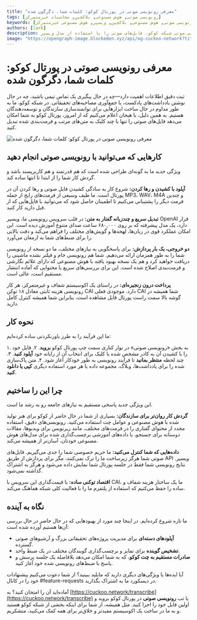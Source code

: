 ```yaml
---
title: "معرفی رونویسی صوتی در پورتال کوکو: کلمات شما، دگرگون شده"
tags: [رونویسی صوتی, هوش مصنوعی, بلاکچین, محاسبات غیرمتمرکز]
keywords: [شبکه کوکو, رونویسی صوتی, هوش مصنوعی, بلاکچین, ویسپر, هوش مصنوعی غیرمتمرکز]
authors: [lark]
description: کشف کنید که چگونه ویژگی جدید رونویسی صوتی شبکه کوکو، فایل‌های صوتی را با استفاده از مدل ویسپر OpenAI به متن تبدیل می‌کند و پشتیبانی چندزبانه و پرداخت‌های درون زنجیره‌ای با توکن‌های CAI را ارائه می‌دهد.
image: "https://opengraph-image.blockeden.xyz/api/og-cuckoo-network?title=%D9%85%D8%B9%D8%B1%D9%81%DB%8C%20%D8%B1%D9%88%D9%86%D9%88%DB%8C%D8%B3%DB%8C%20%D8%B5%D9%88%D8%AA%DB%8C%20%D8%AF%D8%B1%20%D9%BE%D9%88%D8%B1%D8%AA%D8%A7%D9%84%20%DA%A9%D9%88%DA%A9%D9%88%3A%20%DA%A9%D9%84%D9%85%D8%A7%D8%AA%20%D8%B4%D9%85%D8%A7%D8%8C%20%D8%AF%DA%AF%D8%B1%DA%AF%D9%88%D9%86%20%D8%B4%D8%AF%D9%87"
---
```


# معرفی رونویسی صوتی در پورتال کوکو: کلمات شما، دگرگون شده

ثبت دقیق اطلاعات اهمیت دارد—چه در حال پیگیری یک تماس تیمی باشید، چه در حال نوشتن یادداشت‌های پادکست، یا جمع‌آوری مصاحبه‌های تحقیقاتی. در شبکه کوکو، ما به طور مداوم در حال ساخت ابزارهایی برای توانمندسازی سازندگان و توسعه‌دهندگان هستیم. به همین دلیل، با هیجان اعلام می‌کنیم که از امروز، پورتال کوکو به شما امکان می‌دهد فایل‌های صوتی را تنها با چند کلیک به متن‌های مرتب و فرمت‌بندی شده تبدیل کنید.

![معرفی رونویسی صوتی در پورتال کوکو: کلمات شما، دگرگون شده](https://opengraph-image.blockeden.xyz/api/og-cuckoo-network?title=Introducing%20Audio%20Transcription%20on%20the%20Cuckoo%20Portal:%20Your%20Words,%20Transformed)

## کارهایی که می‌توانید با رونویسی صوتی انجام دهید

ویژگی جدید ما به گونه‌ای طراحی شده است که هم قدرتمند و هم کاربرپسند باشد و گردش کار شما را از ابتدا تا انتها ساده کند.

**آپلود با کشیدن و رها کردن:** شروع کار به سادگی کشیدن فایل صوتی و رها کردن آن در پورتال است. ما طیف وسیعی از فرمت‌های رایج از جمله MP3، WAV، M4A و چندین فرمت دیگر را پشتیبانی می‌کنیم تا اطمینان حاصل شود که می‌توانید با فایل‌هایی که از قبل دارید کار کنید.

**تبدیل سریع و چندزبانه گفتار به متن:** در قلب سرویس رونویسی ما، ویسپر OpenAI قرار دارد، یک مدل پیشرفته که بر روی ۶۸۰,۰۰۰ ساعت صدای متنوع آموزش دیده است. این امکان عملکرد قوی در زبان‌ها، لهجه‌ها و گویش‌های مختلف را فراهم می‌کند و دقت بالایی را برای ضبط‌های شما به ارمغان می‌آورد.

**دو خروجی، یک بار پردازش:** برای پاسخگویی به نیازهای مختلف، ما دو نسخه از رونویسی شما را به طور همزمان ارائه می‌دهیم. شما هم رونویسی خام و فیلتر نشده ماشینی را دریافت خواهید کرد و هم یک نسخه بهبود یافته با هوش مصنوعی که دارای علائم نگارشی و فرمت‌بندی اصلاح شده است. این برای بررسی‌های سریع یا محتوایی که آماده انتشار مستقیم است، عالی است.

**پرداخت درون زنجیره‌ای:** در راستای یک اکوسیستم شفاف و غیرمتمرکز، هر کار رونویسی هزینه ثابتی معادل ۱۸ توکن CAI دارد. موجودی فعلی CAI شما همیشه در گوشه بالا سمت راست پورتال قابل مشاهده است، بنابراین شما همیشه کنترل کامل دارید.

## نحوه کار

ما این فرآیند را به طرز باورنکردنی ساده کرده‌ایم:

۱. به بخش «رونویسی صوتی» در نوار کناری سمت چپ پورتال کوکو **بروید**.
۲. فایل خود را با کشیدن آن به کادر مشخص شده یا کلیک برای انتخاب آن از رایانه خود **آپلود کنید**.
۳. چند لحظه **منتظر بمانید** تا فرآیند رونویسی به طور خودکار آغاز شود.
۴. متن پاک‌سازی شده را برای یادداشت‌ها، وبلاگ، مجموعه داده یا هر مورد استفاده دیگری **کپی یا دانلود کنید**.

## چرا این را ساختیم

این ویژگی جدید پاسخی مستقیم به نیازهای جامعه رو به رشد ما است.

**گردش کار روان‌تر برای سازندگان:** بسیاری از شما در حال حاضر از کوکو برای هنر تولید شده با هوش مصنوعی و عوامل چت استفاده می‌کنید. رونویسی‌های دقیق، استفاده مجدد از محتوای گفتاری را در فرمت‌های مختلف، مانند زیرنویس برای ویدیوها، مقالات دوستانه برای جستجو، یا داده‌های آموزشی برچسب‌گذاری شده برای مدل‌های هوش مصنوعی خودتان، آسان‌تر از همیشه می‌کند.

**داده‌هایی که شما کنترل می‌کنید:** ما حریم خصوصی شما را جدی می‌گیریم. فایل‌های صوتی شما هرگز زیرساخت ما را ترک نمی‌کنند، مگر برای پردازش از طریق API ویسپر. نتایج رونویسی شما فقط در جلسه پورتال شما نمایش داده می‌شود و هرگز به اشتراک گذاشته نمی‌شود.

**اقتصاد توکنی ساده:** با قیمت‌گذاری این سرویس با CAI، ما یک ساختار هزینه شفاف و ساده را حفظ می‌کنیم که استفاده از پلتفرم ما را با فعالیت کلی شبکه هماهنگ می‌کند.

## نگاه به آینده

ما تازه شروع کرده‌ایم. در اینجا چند مورد از بهبودهایی که در حال حاضر در حال بررسی آن‌ها هستیم آورده شده است:

*   **آپلودهای دسته‌ای** برای مدیریت پروژه‌های تحقیقاتی بزرگ و آرشیوهای صوتی گسترده.
*   **تشخیص گوینده** برای تمایز و برچسب‌گذاری گویندگان مختلف در یک ضبط واحد.
*   **صادرات مستقیم به چت کوکو**، که به شما امکان می‌دهد بلافاصله یک جلسه پرسش و پاسخ با ضبط‌های رونویسی شده خود آغاز کنید.

آیا ایده‌ها یا ویژگی‌های دیگری دارید که مایلید ببینید؟ از شما دعوت می‌کنیم پیشنهادات خود را در کانال #feature-requests در دیسکورد ما به اشتراک بگذارید.

آماده‌اید آن را امتحان کنید؟ به [https://cuckoo.network/transcribe](https://cuckoo.network/transcribe) یا تب **رونویسی صوتی** در پورتال کوکو بروید و اولین فایل خود را اجرا کنید. مثل همیشه، از شما برای اینکه بخشی از شبکه کوکو هستید و به ما در ساخت یک اکوسیستم مفیدتر و خلاق‌تر برای همه کمک می‌کنید، متشکریم.